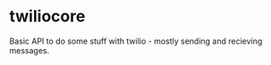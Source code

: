 twiliocore
==========

Basic API to do some stuff with twilio - mostly sending and recieving messages.
